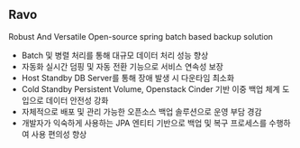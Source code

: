 ## Ravo
Robust And Versatile Open-source spring batch based backup solution
</br>

- Batch 및 병렬 처리를 통해 대규모 데이터 처리 성능 향상  
- 자동화 실시간 덤핑 및 자동 전환 기능으로 서비스 연속성 보장  
- Host Standby DB Server를 통해 장애 발생 시 다운타임 최소화  
- Cold Standby Persistent Volume, Openstack Cinder 기반 이중 백업 체계 도입으로 데이터 안전성 강화  
- 자체적으로 배포 및 관리 가능한 오픈소스 백업 솔루션으로 운영 부담 경감  
- 개발자가 익숙하게 사용하는 JPA 엔티티 기반으로 백업 및 복구 프로세스를 수행하여 사용 편의성 향상  

